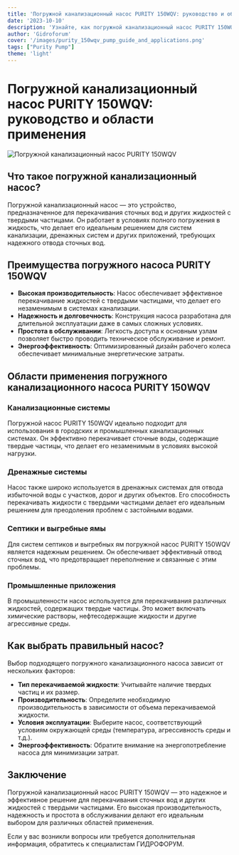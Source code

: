 ```yaml
---
title: 'Погружной канализационный насос PURITY 150WQV: руководство и области применения'
date: '2023-10-10'
description: 'Узнайте, как погружной канализационный насос PURITY 150WQV может решить ваши проблемы с отводом сточных вод. Области применения и преимущества.'
author: 'Gidroforum'
cover: '/images/purity_150wqv_pump_guide_and_applications.png'
tags: ["Purity Pump"]
theme: 'light'
---
```


# Погружной канализационный насос PURITY 150WQV: руководство и области применения

![Погружной канализационный насос PURITY 150WQV](/images/purity_150wqv_pump_guide_and_applications.png)

## Что такое погружной канализационный насос?

Погружной канализационный насос — это устройство, предназначенное для перекачивания сточных вод и других жидкостей с твердыми частицами. Он работает в условиях полного погружения в жидкость, что делает его идеальным решением для систем канализации, дренажных систем и других приложений, требующих надежного отвода сточных вод.

## Преимущества погружного насоса PURITY 150WQV

- **Высокая производительность**: Насос обеспечивает эффективное перекачивание жидкостей с твердыми частицами, что делает его незаменимым в системах канализации.
- **Надежность и долговечность**: Конструкция насоса разработана для длительной эксплуатации даже в самых сложных условиях.
- **Простота в обслуживании**: Легкость доступа к основным узлам позволяет быстро проводить техническое обслуживание и ремонт.
- **Энергоэффективность**: Оптимизированный дизайн рабочего колеса обеспечивает минимальные энергетические затраты.

## Области применения погружного канализационного насоса PURITY 150WQV

### Канализационные системы

Погружной насос PURITY 150WQV идеально подходит для использования в городских и промышленных канализационных системах. Он эффективно перекачивает сточные воды, содержащие твердые частицы, что делает его незаменимым в условиях высокой нагрузки.

### Дренажные системы

Насос также широко используется в дренажных системах для отвода избыточной воды с участков, дорог и других объектов. Его способность перекачивать жидкости с твердыми частицами делает его идеальным решением для преодоления проблем с застойными водами.

### Септики и выгребные ямы

Для систем септиков и выгребных ям погружной насос PURITY 150WQV является надежным решением. Он обеспечивает эффективный отвод сточных вод, что предотвращает переполнение и связанные с этим проблемы.

### Промышленные приложения

В промышленности насос используется для перекачивания различных жидкостей, содержащих твердые частицы. Это может включать химические растворы, нефтесодержащие жидкости и другие агрессивные среды.

## Как выбрать правильный насос?

Выбор подходящего погружного канализационного насоса зависит от нескольких факторов:

- **Тип перекачиваемой жидкости**: Учитывайте наличие твердых частиц и их размер.
- **Производительность**: Определите необходимую производительность в зависимости от объема перекачиваемой жидкости.
- **Условия эксплуатации**: Выберите насос, соответствующий условиям окружающей среды (температура, агрессивность среды и т.д.).
- **Энергоэффективность**: Обратите внимание на энергопотребление насоса для минимизации затрат.

## Заключение

Погружной канализационный насос PURITY 150WQV — это надежное и эффективное решение для перекачивания сточных вод и других жидкостей с твердыми частицами. Его высокая производительность, надежность и простота в обслуживании делают его идеальным выбором для различных областей применения.

Если у вас возникли вопросы или требуется дополнительная информация, обратитесь к специалистам ГИДРОФОРУМ.